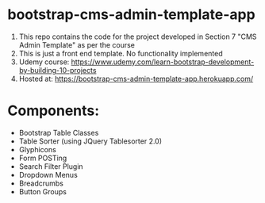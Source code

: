 # bootstrap-cms-admin-template-app

1. This repo contains the code for the project developed in Section 7 "CMS Admin Template" as per the course
2. This is just a front end template. No functionality implemented
3. Udemy course: https://www.udemy.com/learn-bootstrap-development-by-building-10-projects
4. Hosted at: https://bootstrap-cms-admin-template-app.herokuapp.com/

# Components:
* Bootstrap Table Classes
* Table Sorter (using JQuery Tablesorter 2.0)
* Glyphicons
* Form POSTing
* Search Filter Plugin
* Dropdown Menus
* Breadcrumbs
* Button Groups

